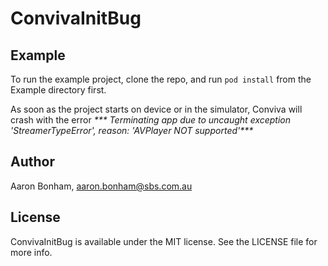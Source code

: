 # ConvivaInitBug

## Example

To run the example project, clone the repo, and run `pod install` from the Example directory first.

As soon as the project starts on device or in the simulator, Conviva will crash with the error _*** Terminating app due to uncaught exception 'StreamerTypeError', reason: 'AVPlayer NOT supported'***_

## Author

Aaron Bonham, aaron.bonham@sbs.com.au

## License

ConvivaInitBug is available under the MIT license. See the LICENSE file for more info.
